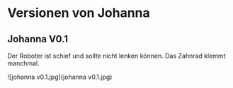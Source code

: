 Versionen von Johanna
=====================

Johanna V0.1
-----------

Der Roboter ist schief und sollte nicht lenken können.
Das Zahnrad klemmt manchmal.

![johanna v0.1.jpg](johanna v0.1.jpg)


